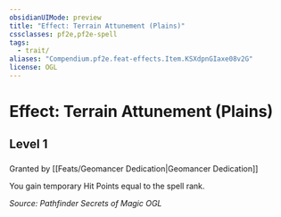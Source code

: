 ```yaml
---
obsidianUIMode: preview
title: "Effect: Terrain Attunement (Plains)"
cssclasses: pf2e,pf2e-spell
tags:
  - trait/
aliases: "Compendium.pf2e.feat-effects.Item.KSXdpnGIaxe08v2G"
license: OGL
---
```

# Effect: Terrain Attunement (Plains)
## Level 1
### 






Granted by [[Feats/Geomancer Dedication|Geomancer Dedication]]

You gain temporary Hit Points equal to the spell rank.

*Source: Pathfinder Secrets of Magic*
*OGL*